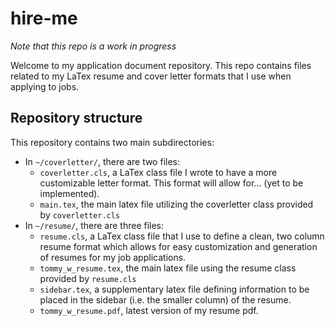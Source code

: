 # hire-me

*Note that this repo is a work in progress*

Welcome to my application document repository. This repo contains files related to my LaTex resume and cover letter
formats that I use when applying to jobs. 

## Repository structure
This repository contains two main subdirectories:

* In `~/coverletter/`, there are two files: 
    * `coverletter.cls`, a LaTex class file I wrote to have a more customizable letter format. This format will allow
        for... (yet to be implemented).
    * `main.tex`, the main latex file utilizing the coverletter class provided by `coverletter.cls`
* In `~/resume/`, there are three files:
    * `resume.cls`, a LaTex class file that I use to define a clean, two column resume format which allows for easy 
        customization and generation of resumes for my job applications.
    * `tommy_w_resume.tex`, the main latex file using the resume class provided by `resume.cls`
    * `sidebar.tex`, a supplementary latex file defining information to be placed in the sidebar (i.e. the smaller
        column) of the resume.
    * `tommy_w_resume.pdf`, latest version of my resume pdf.
